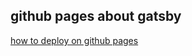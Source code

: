 
## github pages about gatsby

[how to deploy on github pages](https://www.gatsbyjs.com/docs/how-to/previews-deploys-hosting/how-gatsby-works-with-github-pages/)
